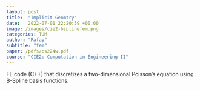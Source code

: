```yaml
---
layout: post
title:  "Implicit Geomtry"
date:   2022-07-01 22:20:59 +00:00
image: /images/cie2-bsplinefem.png
categories: TUM
author: "Rafay"
subtitle: "fem"
paper: /pdfs/cs224w.pdf
course: "CIE2: Computation in Engineering II"
---
```


FE code (C++) that discretizes a two-dimensional Poisson’s equation using B-Spline basis functions.